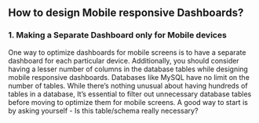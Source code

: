 ## How to design Mobile responsive Dashboards?

### 1. Making a Separate Dashboard only for Mobile devices

One way to optimize dashboards for mobile screens is to have a separate dashboard for each particular device. Additionally, you should consider having a lesser number of columns in the database tables while designing mobile responsive dashboards. Databases like MySQL have no limit on the number of tables. While there’s nothing unusual about having hundreds of tables in a database, It’s essential to filter out unnecessary database tables before moving to optimize them for mobile screens. A good way to start is by asking yourself - Is this table/schema really necessary?

